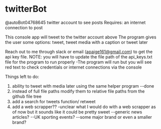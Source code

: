 # twitterBot

@autoBot04768645 twitter account to see posts
Requires: an internet connection to post

This console app will tweet to the twitter account above
  The program gives the user some options:
  tweet, tweet media with a caption
  or
  tweet later
  
Reach out to me through slack or email (apaige161@gmail.com) to get the api key file.
  NOTE: you will have to update the file path of the api_keys.txt file for the program to run properly
  -The program will run but you will see red text to check credentials or internet connections via the console

Things left to do: 
  1. ability to tweet with media later using the same helper program --done
  2. instead of full file paths modify them to relative file paths from the github file tree
  3. add a search for tweets function/ retweet
  4. add a web scrapper?? 
      -unclear what I would do with a web scrapper as of now but it sounds like it could be pretty sweet
        --generic news articles?
        --UK sporting events?
        --some major brand or even a smaller brand?

